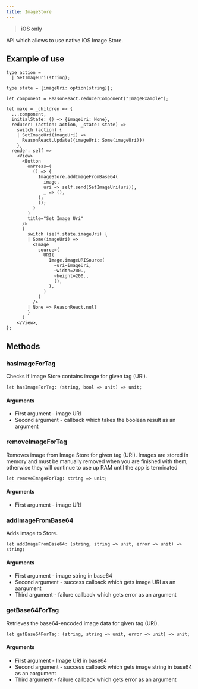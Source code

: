 ```yaml
---
title: ImageStore
---
```


>**iOS only**

API which allows to use native iOS Image Store.

## Example of use

```re
type action =
  | SetImageUri(string);

type state = {imageUri: option(string)};

let component = ReasonReact.reducerComponent("ImageExample");

let make = _children => {
  ...component,
  initialState: () => {imageUri: None},
  reducer: (action: action, _state: state) =>
    switch (action) {
    | SetImageUri(imageUri) =>
      ReasonReact.Update({imageUri: Some(imageUri)})
    },
  render: self =>
    <View>
      <Button
        onPress=(
          () => {
            ImageStore.addImageFromBase64(
              image,
              uri => self.send(SetImageUri(uri)),
              _ => (),
            );
            ();
          }
        )
        title="Set Image Uri"
      />
      (
        switch (self.state.imageUri) {
        | Some(imageUri) =>
          <Image
            source=(
              URI(
                Image.imageURISource(
                  ~uri=imageUri,
                  ~width=200.,
                  ~height=200.,
                  (),
                ),
              )
            )
          />
        | None => ReasonReact.null
        }
      )
    </View>,
};
```

## Methods

### hasImageForTag
Checks if Image Store contains image for given tag (URI).

```
let hasImageForTag: (string, bool => unit) => unit;
```

#### Arguments
 - First argument - image URI
 - Second argument - callback which takes the boolean result as an argument   

### removeImageForTag
Removes image from Image Store for given tag (URI). Images are stored in memory and must be manually removed when you are finished with them, otherwise they will continue to use up RAM until the app is terminated

```
let removeImageForTag: string => unit;
```

#### Arguments
 - First argument - image URI   

### addImageFromBase64
Adds image to Store.

```
let addImageFromBase64: (string, string => unit, error => unit) => string;
```

#### Arguments
 - First argument - image string in base64
 - Second argument - success callback which gets image URI as an aargument
 - Third argument - failure callback which gets error as an argument   

### getBase64ForTag
Retrieves the base64-encoded image data for given tag (URI).

```
let getBase64ForTag: (string, string => unit, error => unit) => unit;
```

#### Arguments
 - First argument - Image URI in base64
 - Second argument - success callback which gets image string in base64 as an aargument
 - Third argument - failure callback which gets error as an argument